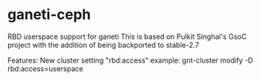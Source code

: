 ganeti-ceph
===========

RBD userspace support for ganeti
This is based on  Pulkit Singhal's GsoC project
with the addition of being backported to stable-2.7

Features:
New cluster setting "rbd:access"
example: gnt-cluster modify -D rbd:access=userspace
